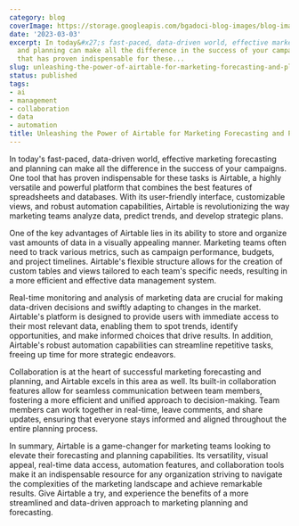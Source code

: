 ```yaml
---
category: blog
coverImage: https://storage.googleapis.com/bgadoci-blog-images/blog-images/images/blog-images/blog-post-images/large_Screenshot_2023_04_05_at_10_57_23_PM_96873d49bb.png
date: '2023-03-03'
excerpt: In today&#x27;s fast-paced, data-driven world, effective marketing forecasting
  and planning can make all the difference in the success of your campaigns. One tool
  that has proven indispensable for these...
slug: unleashing-the-power-of-airtable-for-marketing-forecasting-and-planning
status: published
tags:
- ai
- management
- collaboration
- data
- automation
title: Unleashing the Power of Airtable for Marketing Forecasting and Planning
---
```


In today's fast-paced, data-driven world, effective marketing forecasting and planning can make all the difference in the success of your campaigns. One tool that has proven indispensable for these tasks is Airtable, a highly versatile and powerful platform that combines the best features of spreadsheets and databases. With its user-friendly interface, customizable views, and robust automation capabilities, Airtable is revolutionizing the way marketing teams analyze data, predict trends, and develop strategic plans.

One of the key advantages of Airtable lies in its ability to store and organize vast amounts of data in a visually appealing manner. Marketing teams often need to track various metrics, such as campaign performance, budgets, and project timelines. Airtable's flexible structure allows for the creation of custom tables and views tailored to each team's specific needs, resulting in a more efficient and effective data management system.

Real-time monitoring and analysis of marketing data are crucial for making data-driven decisions and swiftly adapting to changes in the market. Airtable's platform is designed to provide users with immediate access to their most relevant data, enabling them to spot trends, identify opportunities, and make informed choices that drive results. In addition, Airtable's robust automation capabilities can streamline repetitive tasks, freeing up time for more strategic endeavors.

Collaboration is at the heart of successful marketing forecasting and planning, and Airtable excels in this area as well. Its built-in collaboration features allow for seamless communication between team members, fostering a more efficient and unified approach to decision-making. Team members can work together in real-time, leave comments, and share updates, ensuring that everyone stays informed and aligned throughout the entire planning process.

In summary, Airtable is a game-changer for marketing teams looking to elevate their forecasting and planning capabilities. Its versatility, visual appeal, real-time data access, automation features, and collaboration tools make it an indispensable resource for any organization striving to navigate the complexities of the marketing landscape and achieve remarkable results. Give Airtable a try, and experience the benefits of a more streamlined and data-driven approach to marketing planning and forecasting.